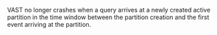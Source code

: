 VAST no longer crashes when a query arrives at a newly created active partition
in the time window between the partition creation and the first event arriving
at the partition.
